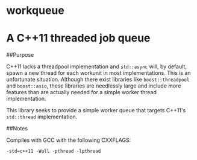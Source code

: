workqueue
=========

A C++11 threaded job queue
=========

##Purpose

C++11 lacks a threadpool implementation and `std::async` will, by default, spawn a new thread for each workunit in most implementations. This is an unfortunate situation. Although there exist libraries like `boost::threadpool` and `boost::asio`, these libraries are needlessly large and include more features than are actually needed for a simple worker thread implementation.

This library seeks to provide a simple worker queue that targets C++11's `std::thread` implementation.

##Notes

Compiles with GCC with the following CXXFLAGS:

    -std=c++11 -Wall -pthread -lpthread
